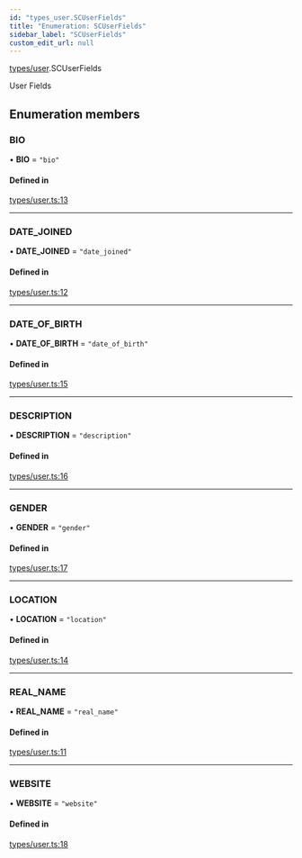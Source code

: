 ```yaml
---
id: "types_user.SCUserFields"
title: "Enumeration: SCUserFields"
sidebar_label: "SCUserFields"
custom_edit_url: null
---
```


[types/user](../modules/types_user).SCUserFields

User Fields

## Enumeration members

### BIO

• **BIO** = `"bio"`

#### Defined in

[types/user.ts:13](https://github.com/selfcommunity/community-ui/blob/7897031/packages/sc-core/src/types/user.ts#L13)

___

### DATE\_JOINED

• **DATE\_JOINED** = `"date_joined"`

#### Defined in

[types/user.ts:12](https://github.com/selfcommunity/community-ui/blob/7897031/packages/sc-core/src/types/user.ts#L12)

___

### DATE\_OF\_BIRTH

• **DATE\_OF\_BIRTH** = `"date_of_birth"`

#### Defined in

[types/user.ts:15](https://github.com/selfcommunity/community-ui/blob/7897031/packages/sc-core/src/types/user.ts#L15)

___

### DESCRIPTION

• **DESCRIPTION** = `"description"`

#### Defined in

[types/user.ts:16](https://github.com/selfcommunity/community-ui/blob/7897031/packages/sc-core/src/types/user.ts#L16)

___

### GENDER

• **GENDER** = `"gender"`

#### Defined in

[types/user.ts:17](https://github.com/selfcommunity/community-ui/blob/7897031/packages/sc-core/src/types/user.ts#L17)

___

### LOCATION

• **LOCATION** = `"location"`

#### Defined in

[types/user.ts:14](https://github.com/selfcommunity/community-ui/blob/7897031/packages/sc-core/src/types/user.ts#L14)

___

### REAL\_NAME

• **REAL\_NAME** = `"real_name"`

#### Defined in

[types/user.ts:11](https://github.com/selfcommunity/community-ui/blob/7897031/packages/sc-core/src/types/user.ts#L11)

___

### WEBSITE

• **WEBSITE** = `"website"`

#### Defined in

[types/user.ts:18](https://github.com/selfcommunity/community-ui/blob/7897031/packages/sc-core/src/types/user.ts#L18)

